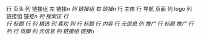 行 页头
    列 链接组 左
        链接*n
    列 链接组 右
        链接*n
行 主体
    行 导航 页面
        列 logo
        列 链接组
            链接*n
        列 搜索区
    行  
        行 标题
        行
            列 精选
                列 喜欢
                列
                    行 标题
                    行 内容
                    行 元信息
            列 推广
                行 标题 推广
                行 
                    列 
行 页脚
    列 元信息
    列 链接组
        链接*n